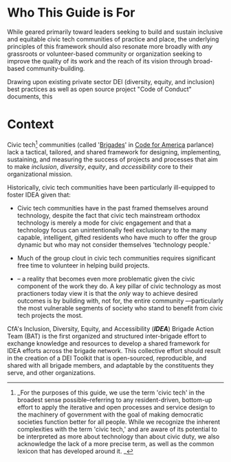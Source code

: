 # Who This Guide is For

While geared primarily toward leaders seeking to build and sustain inclusive and equitable civic tech communities of practice and place, the underlying principles of this framework should also resonate more broadly with _any_ grassroots or volunteer-based community or organization seeking to improve the quality of its work and the reach of its vision through broad-based community-building.

Drawing upon existing private sector DEI \(diversity, equity, and inclusion\) best practices as well as open source project "Code of Conduct" documents, this

# Context

Civic tech[^1] communities \(called '[Brigades](http://brigade.codeforamerica.org)' in [Code for America](http://codeforamerica.org) parlance\) lack a tactical, tailored, and shared framework for designing, implementing, sustaining, and measuring the success of projects and processes that aim to make _inclusion_, _diversity_, _equity_, and _accessibility_ core to their organizational mission.

Historically, civic tech communities have been particularly ill-equipped to foster IDEA given that:

* Civic tech communities have in the past framed themselves around technology, despite the fact that civic tech mainstream orthodox technology is merely a mode for civic engagement and that a technology focus can unintentionally feel exclusionary to the many capable, intelligent, gifted residents who have much to offer the group dynamic but who may not consider themselves 'technology people.'
* Much of the group clout in civic tech communities requires significant free time to volunteer in helping build projects.

* – a reality that becomes even more problematic given the civic component of the work they do. A key pillar of civic technology as most practioners today view it is that the _only_ way to achieve desired outcomes is by building with, not for, the entire community ––particularly the most vulnerable segments of society who stand to benefit from civic tech projects the most.

CfA's Inclusion, Diversity, Equity, and Accessibility \(_**IDEA**_\) Brigade Action Team \(BAT\) is the first organized and structured inter-brigade effort to exchange knowledge and resources to develop a shared framework for IDEA efforts across the brigade network. This collective effort should result in the creation of a DEI Toolkit that is open-sourced, reproducible, and shared with all brigade members, and adaptable by the constituents they serve, and other organizations.



[^1]: _For the purposes of this guide, we use the term 'civic tech' in the broadest sense possible–referring to any resident-driven, bottom-up effort to apply the iterative and open processes and service design to the machinery of government with the goal of making democratic societies function better for all people. While we recognize the inherent complexities with the term 'civic tech,'  and are aware of its potential to be interpreted as more about technology than about civic duty, we also acknowledge the lack of a more precise term, as well as the common lexicon that has developed around it. _


